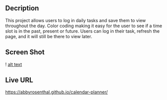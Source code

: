 ## Decription

This project allows users to log in daily tasks and save them to view throughout the day.  Color coding making it easy for the user to see if a time slot is in the past, present or future.  Users can log in their task, refresh the page, and it will still be there to view later.

## Screen Shot
! [alt text](Screen%20Shot%202022-06-04%20at%202.57.09%20PM.png)

## Live URL
https://abbyrosenthal.github.io/calendar-planner/
